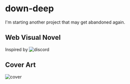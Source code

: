 # down-deep
I'm starting another project that may get abandoned again.

## Web Visual Novel
Inspired by ![discord](https://cdn.discordapp.com/attachments/616833107965771776/765561295167684618/Screenshot_977.png)

## Cover Art
![cover](https://cdn.discordapp.com/attachments/608999363967975461/765559254601826364/unknown.png)